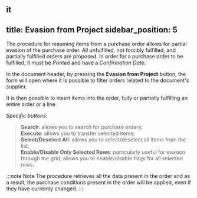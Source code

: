 it
---
title: Evasion from Project
sidebar_position: 5
---

The procedure for resuming items from a purchase order allows for partial evasion of the purchase order. All unfulfilled, not forcibly fulfilled, and partially fulfilled orders are proposed. In order for a purchase order to be fulfilled, it must be *Printed* and have a *Confirmation Date*.

In the document header, by pressing the **Evasion from Project** button, the form will open where it is possible to filter orders related to the document's supplier.

It is then possible to insert items into the order, fully or partially fulfilling an entire order or a line.

*Specific buttons*:

> **Search**: allows you to search for purchase orders;  
> **Execute**: allows you to transfer selected items;  
> **Select/Deselect All**: allows you to select/deselect all items from the list;  
> **Enable/Disable Only Selected Rows**: particularly useful for evasion through the grid; allows you to enable/disable flags for all selected rows.

:::note Note
The procedure retrieves all the data present in the order and as a result, the purchase conditions present in the order will be applied, even if they have currently changed.
:::